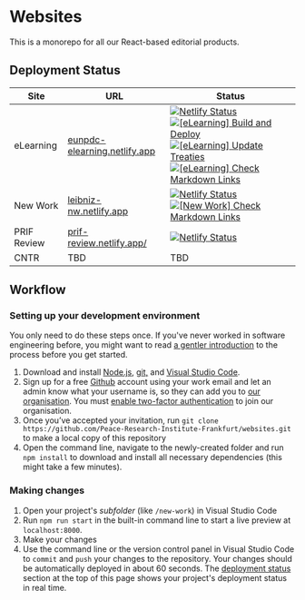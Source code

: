 # Websites

This is a monorepo for all our React-based editorial products.

## Deployment Status

| Site        | URL                                                                   | Status                                                                                                                                                                                                                                                                                                                                                                                                                                                                                                                                                                                                                                                                                                                                                                                                                                                                                                                                                                             |
| ----------- | --------------------------------------------------------------------- | ---------------------------------------------------------------------------------------------------------------------------------------------------------------------------------------------------------------------------------------------------------------------------------------------------------------------------------------------------------------------------------------------------------------------------------------------------------------------------------------------------------------------------------------------------------------------------------------------------------------------------------------------------------------------------------------------------------------------------------------------------------------------------------------------------------------------------------------------------------------------------------------------------------------------------------------------------------------------------------- |
| eLearning   | [eunpdc-elearning.netlify.app](https://eunpdc-elearning.netlify.app/) | [![Netlify Status](https://api.netlify.com/api/v1/badges/be127c78-15e4-457f-8880-078ca5f1128c/deploy-status)](https://app.netlify.com/sites/eunpdc-elearning/deploys) [![[eLearning] Build and Deploy](https://github.com/Peace-Research-Institute-Frankfurt/websites/actions/workflows/elearning-deploy.yml/badge.svg)](https://github.com/Peace-Research-Institute-Frankfurt/websites/actions/workflows/elearning-deploy.yml) [![[eLearning] Update Treaties](https://github.com/Peace-Research-Institute-Frankfurt/websites/actions/workflows/elearning-update-treaties.yml/badge.svg)](https://github.com/Peace-Research-Institute-Frankfurt/websites/actions/workflows/elearning-update-treaties.yml) [![[eLearning] Check Markdown Links](https://github.com/Peace-Research-Institute-Frankfurt/websites/actions/workflows/elearning-check-links.yml/badge.svg)](https://github.com/Peace-Research-Institute-Frankfurt/websites/actions/workflows/elearning-check-links.yml) |
| New Work    | [leibniz-nw.netlify.app](https://leibniz-nw.netlify.app/)             | [![Netlify Status](https://api.netlify.com/api/v1/badges/a9e50b5c-a39d-4bd7-9324-bf20958b2ecf/deploy-status)](https://app.netlify.com/sites/leibniz-nw/deploys) [![[New Work] Check Markdown Links](https://github.com/Peace-Research-Institute-Frankfurt/websites/actions/workflows/new-work-check-links.yml/badge.svg)](https://github.com/Peace-Research-Institute-Frankfurt/websites/actions/workflows/new-work-check-links.yml)                                                                                                                                                                                                                                                                                                                                                                                                                                                                                                                                               |
| PRIF Review | [prif-review.netlify.app/](https://prif-review.netlify.app/)          | [![Netlify Status](https://api.netlify.com/api/v1/badges/61f8dfa0-3e12-4cb2-95ee-128c928efd25/deploy-status)](https://app.netlify.com/sites/prif-review/deploys)                                                                                                                                                                                                                                                                                                                                                                                                                                                                                                                                                                                                                                                                                                                                                                                                                   |
| CNTR        | TBD                                                                   | TBD                                                                                                                                                                                                                                                                                                                                                                                                                                                                                                                                                                                                                                                                                                                                                                                                                                                                                                                                                                                |

## Workflow

### Setting up your development environment

You only need to do these steps once. If you've never worked in software engineering before, you might want to read [a gentler introduction](https://awesomephant.github.io/untitled-coding-workshop/chapters/tools/) to the process before you get started.

1. Download and install [Node.js](https://nodejs.org/en/), [git,](https://git-scm.com/) and [Visual Studio Code](https://code.visualstudio.com/).
2. Sign up for a free [Github](https://github.com/) account using your work email and let an admin know what your username is, so they can add you to [our organisation](https://github.com/Peace-Research-Institute-Frankfurt). You must [enable two-factor authentication](https://docs.github.com/en/authentication/securing-your-account-with-two-factor-authentication-2fa) to join our organisation.
3. Once you’ve accepted your invitation, run `git clone https://github.com/Peace-Research-Institute-Frankfurt/websites.git` to make a local copy of this repository
4. Open the command line, navigate to the newly-created folder and run `npm install` to download and install all necessary dependencies (this might take a few minutes).

### Making changes

1. Open your project's _subfolder_ (like `/new-work`) in Visual Studio Code
2. Run `npm run start` in the built-in command line to start a live preview at `localhost:8000`.
3. Make your changes
4. Use the command line or the version control panel in Visual Studio Code to `commit` and `push` your changes to the repository. Your changes should be automatically deployed in about 60 seconds. The [deployment status](https://github.com/Peace-Research-Institute-Frankfurt/websites#deployment-status) section at the top of this page shows your project's deployment status in real time.
